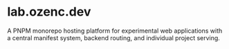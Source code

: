 # lab.ozenc.dev

A PNPM monorepo hosting platform for experimental web applications with a central manifest system, backend routing, and individual project serving.

<!-- Pre-commit hook test -->
